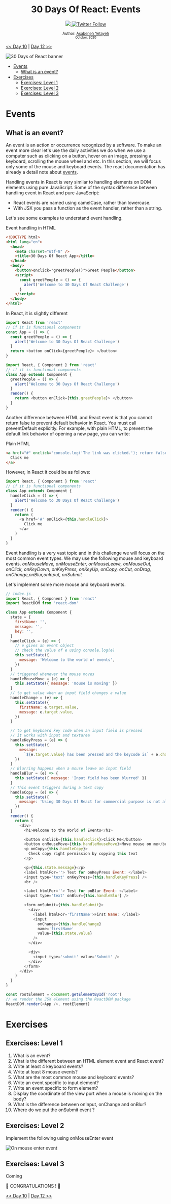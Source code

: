 <div align="center">
  <h1> 30 Days Of React: Events</h1>
  <a class="header-badge" target="_blank" href="https://www.linkedin.com/in/asabeneh/">
  <img src="https://img.shields.io/badge/style--5eba00.svg?label=LinkedIn&logo=linkedin&style=social">
  </a>
  <a class="header-badge" target="_blank" href="https://twitter.com/Asabeneh">
  <img alt="Twitter Follow" src="https://img.shields.io/twitter/follow/asabeneh?style=social">
  </a>

<sub>Author:
<a href="https://www.linkedin.com/in/asabeneh/" target="_blank">Asabeneh Yetayeh</a><br>
<small> October, 2020</small>
</sub>

</div>

[<< Day 10](../10_React_Project_Folder_Structure/10_react_project_folder_structure.md) | [Day 12 >>](../12_Day_Forms/12_forms.md)

![30 Days of React banner](../images/30_days_of_react_banner_day_8.jpg)

- [Events](#events)
  - [What is an event?](#what-is-an-event)
- [Exercises](#exercises)
  - [Exercises: Level 1](#exercises-level-1)
  - [Exercises: Level 2](#exercises-level-2)
  - [Exercises: Level 3](#exercises-level-3)

# Events

## What is an event?

An event is an action or occurrence recognized by a software. To make an event more clear let's use the daily activities we do when we use a computer such as clicking on a button, hover on an image, pressing a keyboard, scrolling the mouse wheel and etc. In this section, we will focus only some of the mouse and keyboard events. The react documentation has already a detail note about [events](https://reactjs.org/docs/handling-events.html).

Handling events in React is very similar to handling elements on DOM elements using pure JavaScript. Some of the syntax difference between handling event in React and pure JavaScript:

- React events are named using camelCase, rather than lowercase.
- With JSX you pass a function as the event handler, rather than a string.

Let's see some examples to understand event handling.

Event handling in HTML

```html
<!DOCTYPE html>
<html lang="en">
  <head>
    <meta charset="utf-8" />
    <title>30 Days Of React App</title>
  </head>
  <body>
    <button>onclick="greetPeople()">Greet People</button>
    <script>
      const greetPeople = () => {
        alert('Welcome to 30 Days Of React Challenge')
      }
    </script>
  </body>
</html>
```

In React, it is slightly different

```js
import React from 'react'
// if it is functional components
const App = () => {
  const greetPeople = () => {
    alert('Welcome to 30 Days Of React Challenge')
  }
  return <button onClick={greetPeople}> </button>
}
```

```js
import React, { Component } from 'react'
// if it is functional components
class App extends Component {
  greetPeople = () => {
    alert('Welcome to 30 Days Of React Challenge')
  }
  render() {
    return <button onClick={this.greetPeople}> </button>
  }
}
```

Another difference between HTML and React event is that you cannot return false to prevent default behavior in React. You must call preventDefault explicitly. For example, with plain HTML, to prevent the default link behavior of opening a new page, you can write:

Plain HTML

```html
<a href="#" onclick="console.log('The link was clicked.'); return false">
  Click me
</a>
```

However, in React it could be as follows:

```js
import React, { Component } from 'react'
// if it is functional components
class App extends Component {
  handleClick = () => {
    alert('Welcome to 30 Days Of React Challenge')
  }
  render() {
    return (
      <a href='#' onClick={this.handleClick}>
        Click me
      </a>
    )
  }
}
```

Event handling is a very vast topic and in this challenge we will focus on the most common event types. We may use the following mouse and keyboard events.
_onMouseMove, onMouseEnter, onMouseLeave, onMouseOut, onClick, onKeyDown, onKeyPress, onKeyUp, onCopy, onCut, onDrag, onChange,onBlur,onInput, onSubmit_

Let's implement some more mouse and keyboard events.

```js
// index.js
import React, { Component } from 'react'
import ReactDOM from 'react-dom'

class App extends Component {
  state = {
    firstName: '',
    message: '',
    key: '',
  }
  handleClick = (e) => {
    // e gives an event object
    // check the value of e using console.log(e)
    this.setState({
      message: 'Welcome to the world of events',
    })
  }
  // triggered whenever the mouse moves
  handleMouseMove = (e) => {
    this.setState({ message: 'mouse is moving' })
  }
  // to get value when an input field changes a value
  handleChange = (e) => {
    this.setState({
      firstName: e.target.value,
      message: e.target.value,
    })
  }

  // to get keyboard key code when an input field is pressed
  // it works with input and textarea
  handleKeyPress = (e) => {
    this.setState({
      message:
        `${e.target.value} has been pressed and the keycode is` + e.charCode,
    })
  }
  // Blurring happens when a mouse leave an input field
  handleBlur = (e) => {
    this.setState({ message: 'Input field has been blurred' })
  }
  // This event triggers during a text copy
  handleCopy = (e) => {
    this.setState({
      message: 'Using 30 Days Of React for commercial purpose is not allowed',
    })
  }
  render() {
    return (
      <div>
        <h1>Welcome to the World of Events</h1>

        <button onClick={this.handleClick}>Click Me</button>
        <button onMouseMove={this.handleMouseMove}>Move mouse on me</button>
        <p onCopy={this.handleCopy}>
          Check copy right permission by copying this text
        </p>

        <p>{this.state.message}</p>
        <label htmlFor=''> Test for onKeyPress Event: </label>
        <input type='text' onKeyPress={this.handleKeyPress} />
        <br />

        <label htmlFor=''> Test for onBlur Event: </label>
        <input type='text' onBlur={this.handleBlur} />

        <form onSubmit={this.handleSubmit}>
          <div>
            <label htmlFor='firstName'>First Name: </label>
            <input
              onChange={this.handleChange}
              name='firstName'
              value={this.state.value}
            />
          </div>

          <div>
            <input type='submit' value='Submit' />
          </div>
        </form>
      </div>
    )
  }
}

const rootElement = document.getElementById('root')
// we render the JSX element using the ReactDOM package
ReactDOM.render(<App />, rootElement)
```

# Exercises

## Exercises: Level 1

1. What is an event?
2. What is the different between an HTML element event and React event?
3. Write at least 4 keyboard events?
4. Write at least 8 mouse events?
5. What are the most common mouse and keyboard events?
6. Write an event specific to input element?
7. Write an event specific to form element?
8. Display the coordinate of the view port when a mouse is moving on the body?
9. What is the difference between onInput, onChange and onBlur?
10. Where do we put the onSubmit event ?

## Exercises: Level 2

Implement the following using onMouseEnter event

![On mouse enter event](../images/react_event_on_mouse_enter.gif)

## Exercises: Level 3

Coming

🎉 CONGRATULATIONS ! 🎉

[<< Day 10](../10_React_Project_Folder_Structure/10_react_project_folder_structure.md) | [Day 12 >>](../12_Day_Forms/12_forms.md)

